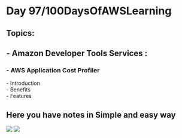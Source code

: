 <h1>Day 97/100DaysOfAWSLearning</h1>


<h2>Topics:</h2>


<h2> - Amazon Developer Tools Services : </h2>
  <h3> - AWS Application Cost Profiler </h3>
          - Introduction <br>
          - Benefits <br>
          - Features <br>
         
       
   <h2> Here you have notes in Simple and easy way </h2>
   
   <img src = "https://github.com/thetechgirlgita/100-days-of-aws-learning/blob/master/Images/Day96/96_1.jpg?raw=true">
   <img src = "https://github.com/thetechgirlgita/100-days-of-aws-learning/blob/master/Images/Day96/96_2.jpg?raw=true">
  
 
